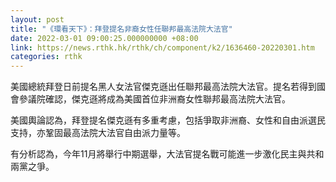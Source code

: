 ```yaml
---
layout: post
title: "《環看天下》：拜登提名非裔女性任聯邦最高法院大法官"
date: 2022-03-01 09:00:25.000000000 +08:00
link: https://news.rthk.hk/rthk/ch/component/k2/1636460-20220301.htm
categories: rthk
---
```


美國總統拜登日前提名黑人女法官傑克遜出任聯邦最高法院大法官。提名若得到國會參議院確認，傑克遜將成為美國首位非洲裔女性聯邦最高法院大法官。

美國輿論認為，拜登提名傑克遜有多重考慮，包括爭取非洲裔、女性和自由派選民支持，亦鞏固最高法院大法官自由派力量等。

有分析認為，今年11月將舉行中期選舉，大法官提名戰可能進一步激化民主與共和兩黨之爭。
